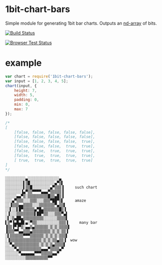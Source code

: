 1bit-chart-bars
===============

Simple module for generating 1bit bar charts. Outputs an [nd-array](https://github.com/mikolalysenko/ndarray) of bits.

[![Build Status](https://travis-ci.org/dogestats/1bit-chart-bars.svg?branch=master)](https://travis-ci.org/dogestats/1bit-chart-bars)

[![Browser Test Status](https://saucelabs.com/browser-matrix/1bit-chart-bars.svg)](https://saucelabs.com/u/1bit-chart-bars)

# example

``` js
var chart = require('1bit-chart-bars');
var input = [1, 2, 3, 4, 5];
chart(input, {
    height: 7,
    width: 5,
    padding: 0,
    min: 0,
    max: 7
});

/*
[
    [false, false, false, false, false],
    [false, false, false, false, false],
    [false, false, false, false,  true],
    [false, false, false,  true,  true],
    [false, false,  true,  true,  true],
    [false,  true,  true,  true,  true],
    [ true,  true,  true,  true,  true]
]
*/
```

```
░░░░░░░░░▄░░░░░░░░░░░░░░▄ 
░░░░░░░░▌▒█░░░░░░░░░░░▄▀▒▌ 
░░░░░░░░▌▒▒█░░░░░░░░▄▀▒▒▒▐     such chart
░░░░░░░▐▄▀▒▒▀▀▀▀▄▄▄▀▒▒▒▒▒▐ 
░░░░░▄▄▀▒░▒▒▒▒▒▒▒▒▒█▒▒▄█▒▐ 
░░░▄▀▒▒▒░░░▒▒▒░░░▒▒▒▀██▀▒▌     amaze
░░▐▒▒▒▄▄▒▒▒▒░░░▒▒▒▒▒▒▒▀▄▒▒▌ 
░░▌░░▌█▀▒▒▒▒▒▄▀█▄▒▒▒▒▒▒▒█▒▐ 
░▐░░░▒▒▒▒▒▒▒▒▌██▀▒▒░░░▒▒▒▀▄▌ 
░▌░▒▄██▄▒▒▒▒▒▒▒▒▒░░░░░░▒▒▒▒▌ 
▌▒▀▐▄█▄█▌▄░▀▒▒░░░░░░░░░░▒▒▒▐     many bar
▐▒▒▐▀▐▀▒░▄▄▒▄▒▒▒▒▒▒░▒░▒░▒▒▒▒▌ 
▐▒▒▒▀▀▄▄▒▒▒▄▒▒▒▒▒▒▒▒░▒░▒░▒▒▐ 
░▌▒▒▒▒▒▒▀▀▀▒▒▒▒▒▒░▒░▒░▒░▒▒▒▌ 
░▐▒▒▒▒▒▒▒▒▒▒▒▒▒▒░▒░▒░▒▒▄▒▒▐  wow
░░▀▄▒▒▒▒▒▒▒▒▒▒▒░▒░▒░▒▄▒▒▒▒▌ 
░░░░▀▄▒▒▒▒▒▒▒▒▒▒▄▄▄▀▒▒▒▒▄▀ 
░░░░░░▀▄▄▄▄▄▄▀▀▀▒▒▒▒▒▄▄▀ 
░░░░░░░░░▒▒▒▒▒▒▒▒▒▒▀▀
```
